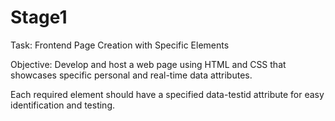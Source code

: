 # Stage1
Task: Frontend Page Creation with Specific Elements

Objective: Develop and host a web page using HTML and CSS that showcases specific personal and real-time data attributes.

Each required element should have a specified data-testid attribute for easy identification and testing.
